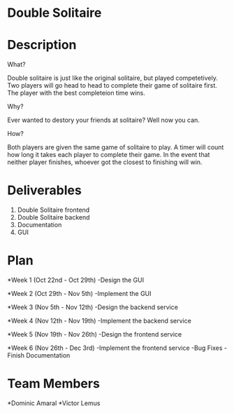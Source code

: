 # Double Solitaire

# Description
What?

Double solitaire is just like the original solitaire, but played competetively. Two players will go head to head to complete their game of solitaire first. The player with the best completeion time wins. 

Why?

Ever wanted to destory your friends at solitaire? Well now you can.

How?

Both players are given the same game of solitaire to play. A timer will count how long it takes each player to complete their game. In the event that neither player finishes, whoever got the closest to finishing will win.

# Deliverables

1. Double Solitaire frontend
2. Double Solitaire backend
3. Documentation
4. GUI

# Plan
*Week 1 (Oct 22nd - Oct 29th) 
-Design the GUI 

*Week 2 (Oct 29th - Nov 5th) 
-Implement the GUI 

*Week 3 (Nov 5th - Nov 12th) 
-Design the backend service 

*Week 4 (Nov 12th - Nov 19th) 
-Implement the backend service 

*Week 5 (Nov 19th - Nov 26th) 
-Design the frontend service
 
*Week 6 (Nov 26th - Dec 3rd) 
-Implement the frontend service 
-Bug Fixes 
-Finish Documentation 



# Team Members
*Dominic Amaral
*Victor Lemus